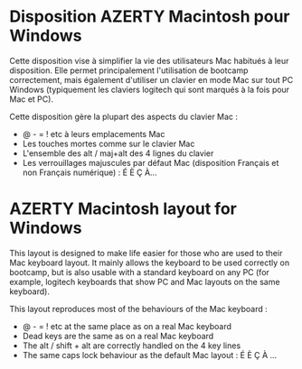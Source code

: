 # Disposition AZERTY Macintosh pour Windows

Cette disposition vise à simplifier la vie des utilisateurs Mac habitués à leur disposition. 
Elle permet principalement l'utilisation de bootcamp correctement, mais également d'utiliser un clavier en mode Mac sur tout PC Windows (typiquement les claviers logitech qui sont marqués à la fois pour Mac et PC).

Cette disposition gère la plupart des aspects du clavier Mac :
* @ - = ! etc à leurs emplacements Mac
* Les touches mortes comme sur le clavier Mac
* L'ensemble des alt / maj+alt des 4 lignes du clavier
* Les verrouillages majuscules par défaut Mac (disposition Français et non Français numérique) : É È Ç À...

# AZERTY Macintosh layout for Windows

This layout is designed to make life easier for those who are used to their Mac keyboard layout. 
It mainly allows the keyboard to be used correctly on bootcamp, but is also usable with a standard keyboard on any PC (for example, logitech keyboards that show PC and Mac layouts on the same keyboard).

This layout reproduces most of the behaviours of the Mac keyboard :
* @ - = ! etc at the same place as on a real Mac keyboard
* Dead keys are the same as on a real Mac keyboard
* The alt / shift + alt are correctly handled on the 4 key lines 
* The same caps lock behaviour as the default Mac layout : É È Ç À ...

